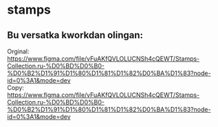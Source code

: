 # stamps
## Bu versatka kworkdan olingan:<br>
Orginal:<br>
https://www.figma.com/file/vFuAKfQVLOLUCNSh4cQEWT/Stamps-Collection.ru-%D0%BD%D0%B0-%D0%B2%D1%91%D1%80%D1%81%D1%82%D0%BA%D1%83?node-id=0%3A1&mode=dev<br>
Copy:<br>
https://www.figma.com/file/vFuAKfQVLOLUCNSh4cQEWT/Stamps-Collection.ru-%D0%BD%D0%B0-%D0%B2%D1%91%D1%80%D1%81%D1%82%D0%BA%D1%83?node-id=0%3A1&mode=dev
